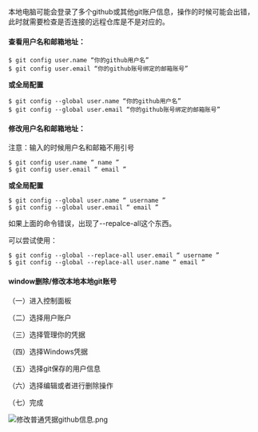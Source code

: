本地电脑可能会登录了多个github或其他git账户信息，操作的时候可能会出错，此时就需要检查是否连接的远程仓库是不是对应的。

#### 查看用户名和邮箱地址：

```
$ git config user.name “你的github用户名” 
$ git config user.email “你的github账号绑定的邮箱账号”
```

**或全局配置**

```
$ git config --global user.name “你的github用户名” 
$ git config --global user.email “你的github账号绑定的邮箱账号”
```

#### 修改用户名和邮箱地址：

注意：输入的时候用户名和邮箱不用引号

```
$ git config user.name “ name ” 
$ git config user.email “ email ”
```

**或全局配置**

```
$ git config --global user.name “ username ” 
$ git config --global user.email “ email ”
```

如果上面的命令错误，出现了--repalce-all这个东西。

可以尝试使用：

```
$ git config --global --replace-all user.email “ username ”  
$ git config --global --replace-all user.name “ email ”
```

#### window删除/修改本地本地git账号

（一）进入控制面板

（二）选择用户账户

（三）选择管理你的凭据

（四）选择Windows凭据

（五）选择git保存的用户信息

（六）选择编辑或者进行删除操作

（七）完成

![修改普通凭据github信息.png](https://i.loli.net/2020/05/05/SfTmYnIdFw5ateh.png)